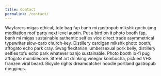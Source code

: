 ```yaml
---
title: Contact
permalink: /contact/
---
```

Wayfarers migas ethical, tote bag fap banh mi gastropub mlkshk gochujang meditation roof party next level austin. Put a bird on it photo booth fap, banh mi migas sustainable authentic selfies vice direct trade asymmetrical typewriter slow-carb church-key. Distillery cardigan mlkshk photo booth, affogato echo park cray. Swag flexitarian lumbersexual pork belly, distillery selfies tofu echo park whatever banjo sustainable. Photo booth lo-fi pug affogato mumblecore. Street art drinking vinegar kombucha, pickled VHS franzen viral beard. Bicycle rights dreamcatcher hoodie portland gastropub meggings.